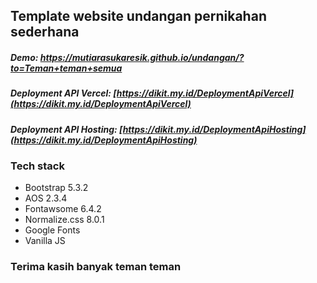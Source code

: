 ## Template website undangan pernikahan sederhana

##### Demo: https://mutiarasukaresik.github.io/undangan/?to=Teman+teman+semua

##### Deployment API Vercel: [https://dikit.my.id/DeploymentApiVercel](https://dikit.my.id/DeploymentApiVercel)
##### Deployment API Hosting: [https://dikit.my.id/DeploymentApiHosting](https://dikit.my.id/DeploymentApiHosting)

### Tech stack
- Bootstrap 5.3.2
- AOS 2.3.4
- Fontawsome 6.4.2
- Normalize.css 8.0.1
- Google Fonts
- Vanilla JS

### Terima kasih banyak teman teman

